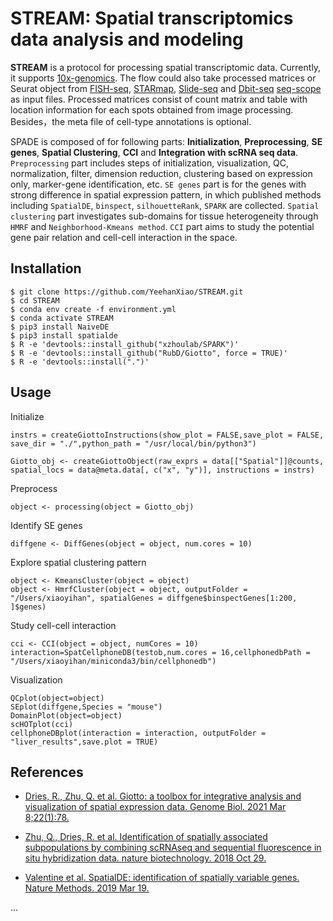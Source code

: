 

# **STREAM**: **S**patial **t**ranscriptomics data **a**nalysis and **m**odeling

**STREAM** is a protocol for processing spatial transcriptomic data. Currently, it supports
[10x-genomics](https://www.10xgenomics.com/products/spatial-gene-expression). The flow could also take processed matrices or Seurat object from
[FISH-seq](https://www.nature.com/articles/s41586-019-1049-y#Sec1), [STARmap](https://science.sciencemag.org/content/361/6400/eaat5691), [Slide-seq](https://science.sciencemag.org/content/363/6434/1463) and [Dbit-seq](https://www.cell.com/cell/pdf/S0092-8674(20)31390-8.pdf) [seq-scope](https://www.sciencedirect.com/science/article/pii/S0092867421006279?via%3Dihub) as input files. Processed matrices consist of count matrix and table with location information for each spots obtained from image processing. Besides，the meta file of cell-type annotations is optional.

SPADE is composed of for following parts: **Initialization**, **Preprocessing**, **SE genes**, **Spatial Clustering**,  **CCI** and **Integration with scRNA seq data**. `Preprocessing` part includes steps of initialization, visualization, QC, normalization, filter, dimension reduction, clustering based on expression only, marker-gene identification, etc. `SE genes` part is for the genes with strong difference in spatial expression pattern, in which published methods including `SpatialDE`, `binspect`, `silhouetteRank`, `SPARK` are collected. `Spatial clustering` part investigates sub-domains for tissue heterogeneity through `HMRF` and `Neighborhood-Kmeans method`. `CCI` part aims to study the potential gene pair relation and cell-cell interaction in the space.

## Installation


```{bash}
$ git clone https://github.com/YeehanXiao/STREAM.git
$ cd STREAM
$ conda env create -f environment.yml
$ conda activate STREAM
$ pip3 install NaiveDE
$ pip3 install spatialde
$ R -e 'devtools::install_github("xzhoulab/SPARK")'
$ R -e 'devtools::install_github("RubD/Giotto", force = TRUE)'
$ R -e 'devtools::install(".")'
```

## Usage

Initialize

``` {r1}
instrs = createGiottoInstructions(show_plot = FALSE,save_plot = FALSE, save_dir = "./",python_path = "/usr/local/bin/python3")

Giotto_obj <- createGiottoObject(raw_exprs = data[["Spatial"]]@counts, spatial_locs = data@meta.data[, c("x", "y")], instructions = instrs)
```

Preprocess

```{r2}
object <- processing(object = Giotto_obj)
```

Identify SE genes

```{r3}
diffgene <- DiffGenes(object = object, num.cores = 10)
```
Explore spatial clustering pattern

```{r4}
object <- KmeansCluster(object = object)
object <- HmrfCluster(object = object, outputFolder = "/Users/xiaoyihan", spatialGenes = diffgene$binspectGenes[1:200, ]$genes)
```
Study cell-cell interaction

```{r5}
cci <- CCI(object = object, numCores = 10)
interaction=SpatCellphoneDB(testob,num.cores = 16,cellphonedbPath = "/Users/xiaoyihan/miniconda3/bin/cellphonedb")
```

Visualization

```{r6}
QCplot(object=object)
SEplot(diffgene,Species = "mouse")
DomainPlot(object=object)
scHOTplot(cci)
cellphoneDBplot(interaction = interaction, outputFolder = "liver_results",save.plot = TRUE)
```

## References

  - [Dries, R., Zhu, Q. et al. Giotto: a toolbox for integrative analysis and visualization of spatial expression data. Genome Biol. 2021 Mar 8;22(1):78.](https://genomebiology.biomedcentral.com/articles/10.1186/s13059-021-02286-2)
  
  - [Zhu, Q., Dries, R. et al. Identification of spatially associated subpopulations by combining scRNAseq and sequential fluorescence in situ hybridization data. nature biotechnology. 2018 Oct 29.](https://www.nature.com/articles/nbt.4260)
  
  - [Valentine et al. SpatialDE: identification of spatially variable genes. Nature Methods. 2019 Mar 19.](https://www.nature.com/articles/nmeth.4636)
  
  ...
  
  
  
